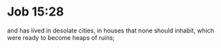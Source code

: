 # Job 15:28

and has lived in desolate cities, in houses that none should inhabit, which were ready to become heaps of ruins;

